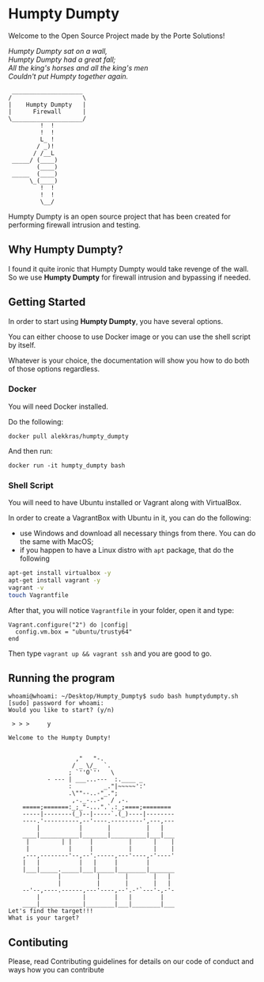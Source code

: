 # Humpty Dumpty 

Welcome to the Open Source Project made by the Porte Solutions!

*Humpty Dumpty sat on a wall,* <br/>
*Humpty Dumpty had a great fall;* <br/>
*All the king's horses and all the king's men* <br/>
*Couldn't put Humpty together again.* <br/>

```
 ____________________
/                    \
|    Humpty Dumpty   |
|      Firewall      |
\____________________/
         !  !
         !  !
         L_ !
        / _)!
       / /__L
 _____/ (____)
        (____)
 _____  (____)
      \_(____)
         !  !
         !  !
         \__/
```
Humpty Dumpty is an open source project that has been created for performing firewall intrusion and testing.

## Why Humpty Dumpty?

I found it quite ironic that Humpty Dumpty would take revenge of the wall. So we use **Humpty Dumpty**
for firewall intrusion and bypassing if needed.

## Getting Started

In order to start using **Humpty Dumpty**, you have several options.

You can either choose to use Docker image or you can use the shell script by itself. 

Whatever is your choice, the documentation will show you how to do both of those options regardless.

### Docker

You will need Docker installed. 

Do the following:

`docker pull alekkras/humpty_dumpty`

And then run:

`docker run -it humpty_dumpty bash`


### Shell Script

You will need to have Ubuntu installed or Vagrant along with VirtualBox.

In order to create a VagrantBox with Ubuntu in it, you can do the following:

- use Windows and download all necessary things from there. You can do the same with MacOS;
- if you happen to have a Linux distro with `apt` package, that do the following

``` bash
apt-get install virtualbox -y
apt-get install vagrant -y
vagrant -v
touch Vagrantfile
```

After that, you will notice `Vagrantfile` in your folder, open it and type:

```
Vagrant.configure("2") do |config|
  config.vm.box = "ubuntu/trusty64"
end
```
Then type `vagrant up && vagrant ssh` and you are good to go.


## Running the program

``` console
whoami@whoami: ~/Desktop/Humpty_Dumpty$ sudo bash humptydumpty.sh
[sudo] password for whoami: 
Would you like to start? (y/n)

 > > >     y

Welcome to the Humpty Dumpty!


                   ,"   "-.
                  / _ \/_  `.
                 ; `''O`''   \
           - --- | ___...---  :.____ _
                 :         _."|~~~~~':'
                 .\""--..-"_.";
                  ,-._-..-"  / ,-.
    =====;=======:_;_"-...".`.:_;====;========
    -----|--------(_)--|-----`.(_)----|--------
    ----.'----------,--'----.---------',---,---
        |           |       |          |   |
    ____|___________|_______|__________|___|___
     |         | |     |          |      |    |
     |           |     |          |      |    |
    ,---,--------'--,--'.-----,---'----,-'----'
    |   |           |   |     |        |
    |___|_____._____|___|_____|________|_______
              |          |       |       |   |
              |          |       |       |   |
    --'--,----.------,---'----,--'.-'`---'-,-'-
        |            |        |   |        |
    ____|____________|________|___|________|___
Let's find the target!!!
What is your target?

```

## Contibuting

Please, read Contributing guidelines for details on our code of conduct and ways how you can contribute